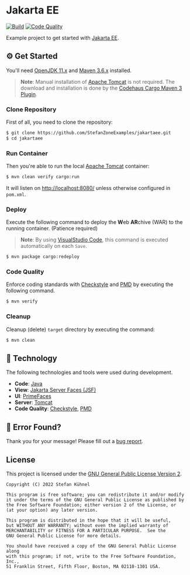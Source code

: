 # Jakarta EE

[![Build](../../actions/workflows/build.yml/badge.svg)](../../actions/workflows/build.yml)
[![Code Quality](../../actions/workflows/code-quality.yml/badge.svg)](../../actions/workflows/code-quality.yml)

Example project to get started with [Jakarta EE](https://jakarta.ee).

## ⚙️ Get Started

You'll need [OpenJDK 11.x](https://www.oracle.com/java/technologies/javase/jdk11-archive-downloads.html) and [Maven 3.6.x](https://maven.apache.org) installed.

> **Note**: Manual installation of [Apache Tomcat](https://tomcat.apache.org) is not required. The download and installation is done by the [Codehaus Cargo Maven 3 Plugin](https://codehaus-cargo.github.io/cargo/Maven+3+Plugin.html).

### Clone Repository

First of all, you need to clone the repository:

```bash
$ git clone https://github.com/StefanZoneExamples/jakartaee.git
$ cd jakartaee
```

### Run Container

Then you're able to run the local [Apache Tomcat](https://tomcat.apache.org) container:

```bash
$ mvn clean verify cargo:run
```

It will listen on [http://localhost:8080/](http://localhost:8080/) unless otherwise configured in `pom.xml`.

### Deploy

Execute the following command to deploy the **W**eb **AR**chive (WAR) to the running container. (Patience required)

> **Note**: By using [VisualStudio Code](https://code.visualstudio.com), this command is executed automatically on each `Save`.

```bash
$ mvn package cargo:redeploy
```

### Code Quality

Enforce coding standards with [Checkstyle](https://checkstyle.org) and [PMD](https://pmd.github.io) by executing the following command.

```bash
$ mvn verify
```

### Cleanup

Cleanup (delete) `target` directory by executing the command:

```bash
$ mvn clean
```

## 🔨 Technology

The following technologies and tools were used during development.

- **Code**: [Java](https://www.java.com)
- **View**: [Jakarta Server Faces (JSF)](https://jakarta.ee/specifications/faces/)
- **UI**: [PrimeFaces](https://primefaces.org)
- **Server**: [Tomcat](https://tomcat.apache.org)
- **Code Quality**: [Checkstyle](https://checkstyle.org), [PMD](https://pmd.github.io)

## 👷‍ Error Found?

Thank you for your message! Please fill out a [bug report](../../issues/new?assignees=&labels=&template=bug_report.md&title=).

## License

This project is licensed under the [GNU General Public License Version 2](https://www.gnu.org/licenses/old-licenses/gpl-2.0.txt).

```
Copyright (C) 2022 Stefan Kühnel

This program is free software; you can redistribute it and/or modify
it under the terms of the GNU General Public License as published by
the Free Software Foundation; either version 2 of the License, or
(at your option) any later version.

This program is distributed in the hope that it will be useful,
but WITHOUT ANY WARRANTY; without even the implied warranty of
MERCHANTABILITY or FITNESS FOR A PARTICULAR PURPOSE.  See the
GNU General Public License for more details.

You should have received a copy of the GNU General Public License along
with this program; if not, write to the Free Software Foundation, Inc.,
51 Franklin Street, Fifth Floor, Boston, MA 02110-1301 USA.
```
